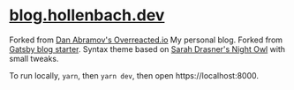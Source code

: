 # [blog.hollenbach.dev](https://blog.hollenbach.dev/)

Forked from [Dan Abramov's Overreacted.io](https://github.com/gaearon/overreacted.io)
My personal blog. Forked from [Gatsby blog starter](https://github.com/gatsbyjs/gatsby-starter-blog). Syntax theme based on [Sarah Drasner's Night Owl](https://github.com/sdras/night-owl-vscode-theme/) with small tweaks.

To run locally, `yarn`, then `yarn dev`, then open https://localhost:8000.